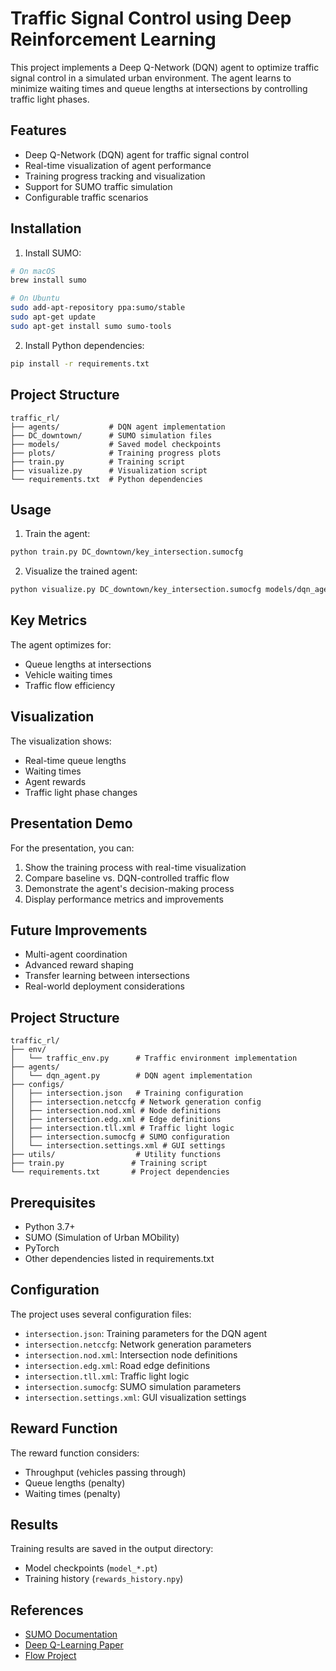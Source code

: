 # Traffic Signal Control using Deep Reinforcement Learning

This project implements a Deep Q-Network (DQN) agent to optimize traffic signal control in a simulated urban environment. The agent learns to minimize waiting times and queue lengths at intersections by controlling traffic light phases.

## Features

- Deep Q-Network (DQN) agent for traffic signal control
- Real-time visualization of agent performance
- Training progress tracking and visualization
- Support for SUMO traffic simulation
- Configurable traffic scenarios

## Installation

1. Install SUMO:
```bash
# On macOS
brew install sumo

# On Ubuntu
sudo add-apt-repository ppa:sumo/stable
sudo apt-get update
sudo apt-get install sumo sumo-tools
```

2. Install Python dependencies:
```bash
pip install -r requirements.txt
```

## Project Structure

```
traffic_rl/
├── agents/           # DQN agent implementation
├── DC_downtown/      # SUMO simulation files
├── models/           # Saved model checkpoints
├── plots/            # Training progress plots
├── train.py          # Training script
├── visualize.py      # Visualization script
└── requirements.txt  # Python dependencies
```

## Usage

1. Train the agent:
```bash
python train.py DC_downtown/key_intersection.sumocfg
```

2. Visualize the trained agent:
```bash
python visualize.py DC_downtown/key_intersection.sumocfg models/dqn_agent_[timestamp].pt
```

## Key Metrics

The agent optimizes for:
- Queue lengths at intersections
- Vehicle waiting times
- Traffic flow efficiency

## Visualization

The visualization shows:
- Real-time queue lengths
- Waiting times
- Agent rewards
- Traffic light phase changes

## Presentation Demo

For the presentation, you can:
1. Show the training process with real-time visualization
2. Compare baseline vs. DQN-controlled traffic flow
3. Demonstrate the agent's decision-making process
4. Display performance metrics and improvements

## Future Improvements

- Multi-agent coordination
- Advanced reward shaping
- Transfer learning between intersections
- Real-world deployment considerations

## Project Structure

```
traffic_rl/
├── env/
│   └── traffic_env.py      # Traffic environment implementation
├── agents/
│   └── dqn_agent.py        # DQN agent implementation
├── configs/
│   ├── intersection.json   # Training configuration
│   ├── intersection.netccfg # Network generation config
│   ├── intersection.nod.xml # Node definitions
│   ├── intersection.edg.xml # Edge definitions
│   ├── intersection.tll.xml # Traffic light logic
│   ├── intersection.sumocfg # SUMO configuration
│   └── intersection.settings.xml # GUI settings
├── utils/                  # Utility functions
├── train.py               # Training script
└── requirements.txt       # Project dependencies
```

## Prerequisites

- Python 3.7+
- SUMO (Simulation of Urban MObility)
- PyTorch
- Other dependencies listed in requirements.txt

## Configuration

The project uses several configuration files:

- `intersection.json`: Training parameters for the DQN agent
- `intersection.netccfg`: Network generation parameters
- `intersection.nod.xml`: Intersection node definitions
- `intersection.edg.xml`: Road edge definitions
- `intersection.tll.xml`: Traffic light logic
- `intersection.sumocfg`: SUMO simulation parameters
- `intersection.settings.xml`: GUI visualization settings

## Reward Function

The reward function considers:
- Throughput (vehicles passing through)
- Queue lengths (penalty)
- Waiting times (penalty)

## Results

Training results are saved in the output directory:
- Model checkpoints (`model_*.pt`)
- Training history (`rewards_history.npy`)

## References

- [SUMO Documentation](https://sumo.dlr.de/docs/)
- [Deep Q-Learning Paper](https://www.nature.com/articles/nature14236)
- [Flow Project](https://github.com/flow-project/flow) 